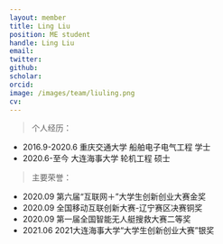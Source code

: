 ```yaml
---
layout: member
title: Ling Liu
position: ME student
handle: Ling Liu
email: 
twitter: 
github: 
scholar:
orcid: 
image: /images/team/liuling.png
cv: 
---
```


> 个人经历：

- 2016.9-2020.6 重庆交通大学 船舶电子电气工程 学士
- 2020.6-至今 大连海事大学 轮机工程 硕士

> 主要荣誉：

- 2020.09 第六届“互联网＋”大学生创新创业大赛金奖
- 2020.09 全国移动互联创新大赛-辽宁赛区决赛铜奖
- 2020.09 第一届全国智能无人艇搜救大赛二等奖
- 2021.06 2021大连海事大学“大学生创新创业大赛”银奖
